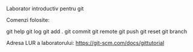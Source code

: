 Laborator introductiv pentru git

Comenzi folosite:

git help
git log
git add .
git commit
git remote
git push
git reset
git branch

Adresa LUR a laboratorului: https://git-scm.com/docs/gittutorial